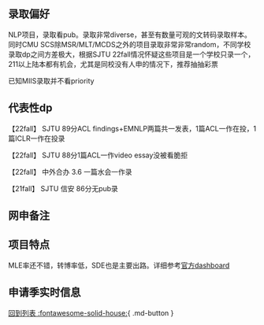 ## 录取偏好
NLP项目，录取看pub。录取非常diverse，甚至有数量可观的文转码录取样本。同时CMU SCS除MSR/MLT/MCDS之外的项目录取非常非常random，不同学校录取dp之间方差极大，根据SJTU 22fall情况怀疑这些项目是一个学校只录一个，211以上陆本都有机会，尤其是同校没有人申的情况下，推荐抽抽彩票

已知MIIS录取并不看priority
## 代表性dp
【22fall】 SJTU 89分ACL findings+EMNLP两篇共一发表，1篇ACL一作在投，1篇ICLR一作在投录

【22fall】 SJTU 88分1篇ACL一作video essay没被看脆拒

【22fall】 中外合办 3.6 一篇水会一作录

【21fall】 SJTU 信安 86分无pub录

## 网申备注

## 项目特点
MLE率还不错，转博率低，SDE也是主要出路。详细参考[官方dashboard](https://www.cmu.edu/career/outcomes/post-grad-dashboard.html)
## 申请季实时信息

[回到列表 :fontawesome-solid-house:](选校梯度.md){ .md-button }
